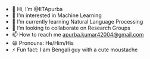 - 👋 Hi, I’m @IITApurba
- 👀 I’m interested in Machine Learning
- 🌱 I’m currently learning Natural Language Processing
- 💞️ I’m looking to collaborate on Research Groups
- 📫 How to reach me apurba.kumar42004@gmail.com
- 😄 Pronouns: He/Him/His
- ⚡ Fun fact: I am Bengali guy with a cute moustache 

<!---
IITApurba/Apurba is a ✨ special ✨ repository because its `README.md` (this file) appears on your GitHub profile.
You can click the Preview link to take a look at your changes.
--->
